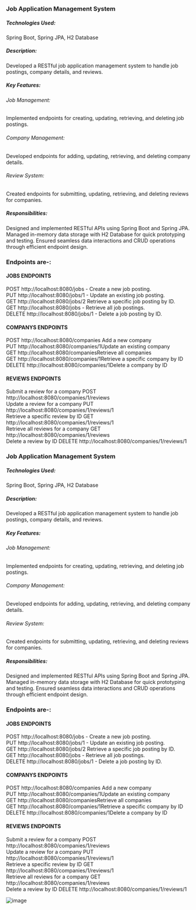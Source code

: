 <h3>Job Application Management System</h3> 

 <h5>Technologies Used:</h5> Spring Boot, Spring JPA, H2 Database
 <h5>Description:</h5> Developed a RESTful job application management system to handle job postings, company details, and reviews.
 <h5>Key Features:</h5>
<h6>Job Management: </h6>Implemented endpoints for creating, updating, retrieving, and deleting job postings.
 <h6>Company Management:</h6> Developed endpoints for adding, updating, retrieving, and deleting company details.
 <h6>Review System: </h6>Created endpoints for submitting, updating, retrieving, and deleting reviews for companies.
<h5>Responsibilities:</h5>
Designed and implemented RESTful APIs using Spring Boot and Spring JPA.
Managed in-memory data storage with H2 Database for quick prototyping and testing.
Ensured seamless data interactions and CRUD operations through efficient endpoint design.

<h3> Endpoints are-:</h3>

<h4> JOBS  ENDPOINTS</h4>
POST <href>http://localhost:8080/jobs</href>  - Create a new job posting.
<br>
PUT  <href>http://localhost:8080/jobs/1  </href>- Update an existing job posting.
<br>
GET <href> http://localhost:8080/jobs/2 </href> Retrieve a specific job posting by ID.
<br>
GET <href>http://localhost:8080/jobs </href>- Retrieve all job postings.
<br>
DELETE<href> http://localhost:8080/jobs/1 </href>- Delete a job posting by ID.

<h4> COMPANYS  ENDPOINTS</h4>

POST <href>http://localhost:8080/companies</href> Add a new company
<br>
PUT <href>http://localhost:8080/companies/1</href>Update an existing company
<br>
GET <href>http://localhost:8080/companies</href>Retrieve all companies
<br>
GET <href>http://localhost:8080/companies/1</href>Retrieve a specific company by ID
<br>
DELETE <href>http://localhost:8080/companies/1</href>Delete a company by ID



<h4>REVIEWS ENDPOINTS</h4>

Submit a review for a company
POST http://localhost:8080/companies/1/reviews
<br>
Update a review for a company
PUT http://localhost:8080/companies/1/reviews/1
<br>
Retrieve a specific review by ID
GET http://localhost:8080/companies/1/reviews/1
<br>
Retrieve all reviews for a company
GET http://localhost:8080/companies/1/reviews
<br>
Delete a review by ID
DELETE http://localhost:8080/companies/1/reviews/1
<h3>Job Application Management System</h3> 

 <h5>Technologies Used:</h5> Spring Boot, Spring JPA, H2 Database
 <h5>Description:</h5> Developed a RESTful job application management system to handle job postings, company details, and reviews.
 <h5>Key Features:</h5>
<h6>Job Management: </h6>Implemented endpoints for creating, updating, retrieving, and deleting job postings.
 <h6>Company Management:</h6> Developed endpoints for adding, updating, retrieving, and deleting company details.
 <h6>Review System: </h6>Created endpoints for submitting, updating, retrieving, and deleting reviews for companies.
<h5>Responsibilities:</h5>
Designed and implemented RESTful APIs using Spring Boot and Spring JPA.
Managed in-memory data storage with H2 Database for quick prototyping and testing.
Ensured seamless data interactions and CRUD operations through efficient endpoint design.

<h3> Endpoints are-:</h3>

<h4> JOBS  ENDPOINTS</h4>
POST <href>http://localhost:8080/jobs</href>  - Create a new job posting.
<br>
PUT  <href>http://localhost:8080/jobs/1  </href>- Update an existing job posting.
<br>
GET <href> http://localhost:8080/jobs/2 </href> Retrieve a specific job posting by ID.
<br>
GET <href>http://localhost:8080/jobs </href>- Retrieve all job postings.
<br>
DELETE<href> http://localhost:8080/jobs/1 </href>- Delete a job posting by ID.

<h4> COMPANYS  ENDPOINTS</h4>

POST <href>http://localhost:8080/companies</href> Add a new company
<br>
PUT <href>http://localhost:8080/companies/1</href>Update an existing company
<br>
GET <href>http://localhost:8080/companies</href>Retrieve all companies
<br>
GET <href>http://localhost:8080/companies/1</href>Retrieve a specific company by ID
<br>
DELETE <href>http://localhost:8080/companies/1</href>Delete a company by ID



<h4>REVIEWS ENDPOINTS</h4>

Submit a review for a company
POST http://localhost:8080/companies/1/reviews
<br>
Update a review for a company
PUT http://localhost:8080/companies/1/reviews/1
<br>
Retrieve a specific review by ID
GET http://localhost:8080/companies/1/reviews/1
<br>
Retrieve all reviews for a company
GET http://localhost:8080/companies/1/reviews
<br>
Delete a review by ID
DELETE http://localhost:8080/companies/1/reviews/1



![image](https://github.com/user-attachments/assets/cf221fc4-0808-48b5-a6ec-f2426db6620b)


